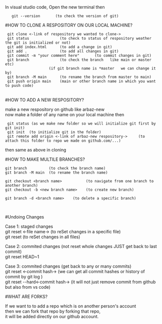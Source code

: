 In visual studio code, Open the new terminal then
       
       git --version       (to check the version of git)               

#HOW TO CLONE A RESPOSITORY ON OUR LOCAL MACHINE?                 <br/>                 

     git clone <-link of respository we wanted to clone->                             
     git status              (to check to status of respository weather the git is initialized or not)                  
     git add index.html      (to add a change in git)                                     
     git add .               (to add all changes in git)                                       
     git commit -m "your comment here"       (to commit changes in git)                                 
     git branch              (to check the branch   like main or master etc)                    
                        (if git branch name is *master   we can change it by)                   
     git branch -M main      (to rename the branch from master to main)                              
     git push origin main    (main or other branch name in which you want to push code)               

<br/>
#HOW TO ADD A NEW RESPOSITORY?                                                  <br/>

  make a new respository on github  like  arbaz-new                       <br/>
  now make a folder of any name on your local machine then                              <br/>

     git status (as we make new folder so we will initialize git first by git init)
     git init  (to initialize git in the folder)                               
     git remote add origin <-link of arbaz-new respository->     (to attach this folder to repo we made on github.com/...)
 then same as above in cloning 


#HOW TO MAKE MULTILE BRANCHES?                                      

    git branch          (to check the branch name)
    git branch -M main  (to rename the branch name)

    git checkout <branch name>           (to navigate from one branch to another branch)
    git checkout -b <new branch name>    (to create new branch)

    git branch -d <branch name>    (to delete a specific branch)         

<br/>

#Undoing Changes       <br/>

Case 1: staged changes <br/>
     git reset <-file name->  (to reSet changes in a specific file)   <br/>
     git reset               (to reSet changes in all files)              <br/>

Case 2: commited changes (not reset whole changes JUST get back to last commit)           <br/>
     git reset HEAD~1                             <br/>

Case 3: commited changes  (get back to any or many commits)                   <br/>
     git reset <-commit hash->              (we can get all commit hashes or history of commit by   git log   )    <br/>
     git reset --hard<-commit hash->       (it will not just remove commit from github but also from vs code)          <br/>


#WHAT ARE FORKS?

If we want to to add a repo which is on another person's account  <br/>
then we can fork that repo
by forking that repo,                 <br/>
it will be added directly on our github account.
